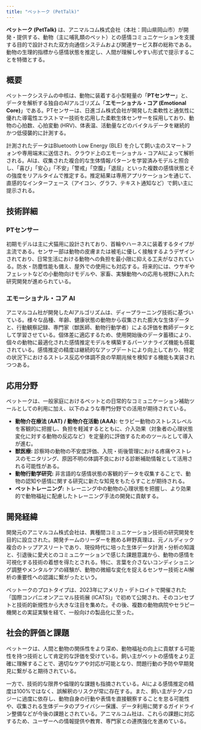 ```yaml
---
title: "ペットーク (PetTalk)"
---
```


**ペットーク (PetTalk)** は、アニマルコム株式会社（本社：岡山県岡山市）が開発・提供する、動物（主に哺乳類のペット）との感情コミュニケーションを支援する目的で設計された双方向通信システムおよび関連サービス群の総称である。動物の生理的指標から感情状態を推定し、人間が理解しやすい形式で提示することを特徴とする。

## 概要

ペットークシステムの中核は、動物に装着する小型軽量の「**PTセンサー**」と、データを解析する独自のAIアルゴリズム「**エモーショナル・コア (Emotional Core)**」である。PTセンサーは、日進ゴム株式会社が開発した柔軟性と通気性に優れた導電性エラストマー技術を応用した柔軟生体センサーを採用しており、動物の心拍数、心拍変動 (HRV)、体表温、活動量などのバイタルデータを継続的かつ低侵襲的に計測する。

計測されたデータはBluetooth Low Energy (BLE) を介して飼い主のスマートフォンや専用端末に送信され、クラウド上のエモーショナル・コアAIによって解析される。AIは、収集された複合的な生体情報パターンを学習済みモデルと照合し、「喜び」「安心」「不安」「警戒」「空腹」「退屈」といった複数の感情状態とその強度をリアルタイムで推定する。推定結果は専用アプリケーションを通じて、直感的なインターフェース（アイコン、グラフ、テキスト通知など）で飼い主に提示される。

## 技術詳細

### PTセンサー
初期モデルは主に犬猫用に設計されており、首輪やハーネスに装着するタイプが主流である。センサー部は動物の皮膚または被毛に優しく接触するようデザインされており、日常生活における動物への負担を最小限に抑える工夫がなされている。防水・防塵性能も備え、屋外での使用にも対応する。将来的には、ウサギやフェレットなどの小動物向けモデルや、家畜、実験動物への応用も視野に入れた研究開発が進められている。

### エモーショナル・コア AI
アニマルコム社が開発したAIアルゴリズムは、ディープラーニング技術に基づいている。様々な品種、年齢、健康状態の動物から収集された膨大な生体データと、行動観察記録、専門家（獣医師、動物行動学者）による評価を教師データとして学習させている。個体差に適応するため、使用開始後のデータ蓄積により、個々の動物に最適化された感情推定モデルを構築するパーソナライズ機能も搭載されている。感情推定の精度は継続的なアップデートにより向上しており、特定の状況下におけるストレス反応や体調不良の早期兆候を検知する機能も実装されつつある。

## 応用分野

ペットークは、一般家庭におけるペットとの日常的なコミュニケーション補助ツールとしての利用に加え、以下のような専門分野での活用が期待されている。

*   **動物介在療法 (AAT) / 動物介在活動 (AAA):** セラピー動物のストレスレベルを客観的に把握し、負担を軽減するとともに、介入効果（対象者の心理状態変化に対する動物の反応など）を定量的に評価するためのツールとして導入が進む。
*   **獣医療:** 診察時の動物の不安度評価、入院・術後管理における疼痛やストレスのモニタリング、原因不明の体調不良における診断補助情報として活用される可能性がある。
*   **動物行動学研究:** 非言語的な感情状態の客観的データを収集することで、動物の認知や感情に関する研究に新たな知見をもたらすことが期待される。
*   **ペットトレーニング:** トレーニング中の動物の心理状態を把握し、より効果的で動物福祉に配慮したトレーニング手法の開発に貢献する。

## 開発経緯

開発元のアニマルコム株式会社は、異種間コミュニケーション技術の研究開発を目的に設立された。開発チームのリーダーを務める畔野真理は、元ノルディック複合のトップアスリートであり、現役時代に培った生体データ計測・分析の知識と、引退後に愛犬とのコミュニケーションで感じた課題意識から、動物の感情を可視化する技術の着想を得たとされる。特に、言葉を介さないコンディショニング調整やメンタルケアの経験が、動物の微細な変化を捉えるセンサー技術とAI解析の重要性への認識に繋がったという。

ペットークのプロトタイプは、2023年にアメリカ・デトロイトで開催された「国際コンパニオンアニマル技術展 (ICATS)」で初めて公開され、そのコンセプトと技術的新規性から大きな注目を集めた。その後、複数の動物病院やセラピー機関との実証実験を経て、一般向けの製品化に至った。

## 社会的評価と課題

ペットークは、人間と動物の関係性をより深め、動物福祉の向上に貢献する可能性を持つ技術として肯定的な評価を受けている。飼い主がペットの感情をより正確に理解することで、適切なケアや対応が可能となり、問題行動の予防や早期発見に繋がると期待されている。

一方で、技術的な限界や倫理的な課題も指摘されている。AIによる感情推定の精度は100%ではなく、誤解釈のリスクが常に存在する。また、飼い主がテクノロジーに過度に依存し、動物自身の行動や表情を直接観察することを怠る可能性や、収集される生体データのプライバシー保護、データ利用に関するガイドライン整備などが今後の課題とされている。アニマルコム社は、これらの課題に対応するため、ユーザーへの情報提供や教育、専門家との連携強化を進めている。